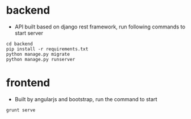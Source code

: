 # backend

* API built based on django rest framework, run following commands to start server

```
cd backend
pip install -r requirements.txt
python manage.py migrate
python manage.py runserver
```

# frontend

* Built by angularjs and bootstrap, run the command to start

```
grunt serve
```